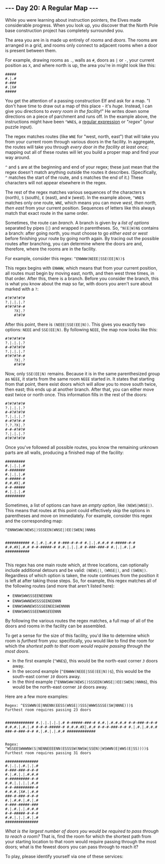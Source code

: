 <article class="day-desc"><h2>--- Day 20: A Regular Map ---</h2><p>While you were learning about instruction pointers, the Elves made considerable progress. When you look up, you discover that the North Pole base construction project has completely surrounded you.</p>
<p>The area you are in is made up entirely of <em>rooms</em> and <em>doors</em>. The rooms are arranged in a grid, and rooms only connect to adjacent rooms when a door is present between them.</p>
<p>For example, drawing rooms as <code>.</code>, walls as <code>#</code>, doors as <code>|</code> or <code>-</code>, your current position as <code>X</code>, and where north is up, the area you're in might look like this:</p>
<pre><code>#####
#.|.#
#-###
#.|X#
#####
</code></pre>
<p>You get the attention of a passing construction Elf and ask for a map. "I don't have time to draw out a map of this place - it's <em>huge</em>. Instead, I can give you directions to <em>every room in the facility</em>!" He writes down some directions on a piece of parchment and runs off. In the example above, the instructions might have been <code>^WNE$</code>, a <a href="https://en.wikipedia.org/wiki/Regular_expression">regular expression</a> or "<em>regex</em>" (your puzzle input).</p>
<p>The regex matches routes (like <code>WNE</code> for "west, north, east") that will take you from your current room through various doors in the facility. In aggregate, the routes will take you through <em>every door in the facility at least once</em>; mapping out all of these routes will let you build a proper map and find your way around.</p>
<p><code>^</code> and <code>$</code> are at the beginning and end of your regex; these just mean that the regex doesn't match anything outside the routes it describes. (Specifically, <code>^</code> matches the start of the route, and <code>$</code> matches the end of it.) These characters will not appear elsewhere in the regex.</p>
<p>The rest of the regex matches various sequences of the characters <code>N</code> (north), <code>S</code> (south), <code>E</code> (east), and <code>W</code> (west). In the example above, <code>^WNE$</code> matches only one route, <code>WNE</code>, which means you can move <em>west, then north, then east</em> from your current position. Sequences of letters like this always match that exact route in the same order.</p>
<p>Sometimes, the route can <em>branch</em>. A branch is given by a <em>list of options</em> separated by pipes (<code>|</code>) and wrapped in parentheses. So, <code>^N(E|W)N$</code> contains a branch: after going north, you must choose to go <em>either east or west</em> before finishing your route by going north again. By tracing out the possible routes after branching, you can determine where the doors are and, therefore, where the rooms are in the facility.</p>
<p>For example, consider this regex: <code>^ENWWW(NEEE|SSE(EE|N))$</code></p>
<p>This regex begins with <code>ENWWW</code>, which means that from your current position, all routes must begin by moving east, north, and then west three times, in that order. After this, there is a branch.  Before you consider the branch, this is what you know about the map so far, with doors you aren't sure about marked with a <code>?</code>:</p>
<pre><code>#?#?#?#?#
?.|.|.|.?
#?#?#?#-#
    ?X|.?
    #?#?#
</code></pre>
<p>After this point, there is <code>(NEEE|SSE(EE|N))</code>. This gives you exactly two options: <code>NEEE</code> and <code>SSE(EE|N)</code>. By following <code>NEEE</code>, the map now looks like this:</p>
<pre><code>#?#?#?#?#
?.|.|.|.?
#-#?#?#?#
?.|.|.|.?
#?#?#?#-#
    ?X|.?
    #?#?#
</code></pre>
<p>Now, only <code>SSE(EE|N)</code> remains. Because it is in the same parenthesized group as <code>NEEE</code>, it starts from the same room <code>NEEE</code> started in. It states that starting from that point, there exist doors which will allow you to move south twice, then east; this ends up at another branch. After that, you can either move east twice or north once. This information fills in the rest of the doors:</p>
<pre><code>#?#?#?#?#
?.|.|.|.?
#-#?#?#?#
?.|.|.|.?
#-#?#?#-#
?.?.?X|.?
#-#-#?#?#
?.|.|.|.?
#?#?#?#?#
</code></pre>
<p>Once you've followed all possible routes, you know the remaining unknown parts are all walls, producing a finished map of the facility:</p>
<pre><code>#########
#.|.|.|.#
#-#######
#.|.|.|.#
#-#####-#
#.#.#X|.#
#-#-#####
#.|.|.|.#
#########
</code></pre>
<p>Sometimes, a list of options can have an <em>empty option</em>, like <code>(NEWS|WNSE|)</code>. This means that routes at this point could effectively skip the options in parentheses and move on immediately.  For example, consider this regex and the corresponding map:</p>
<pre><code>^ENNWSWW(NEWS|)SSSEEN(WNSE|)EE(SWEN|)NNN$

###########
#.|.#.|.#.#
#-###-#-#-#
#.|.|.#.#.#
#-#####-#-#
#.#.#X|.#.#
#-#-#####-#
#.#.|.|.|.#
#-###-###-#
#.|.|.#.|.#
###########
</code></pre>
<p>This regex has one main route which, at three locations, can optionally include additional detours and be valid: <code>(NEWS|)</code>, <code>(WNSE|)</code>, and <code>(SWEN|)</code>. Regardless of which option is taken, the route continues from the position it is left at after taking those steps. So, for example, this regex matches all of the following routes (and more that aren't listed here):</p>
<ul>
<li><code>ENNWSWWSSSEENEENNN</code></li>
<li><code>ENNWSWW<em>NEWS</em>SSSEENEENNN</code></li>
<li><code>ENNWSWW<em>NEWS</em>SSSEENEE<em>SWEN</em>NNN</code></li>
<li><code>ENNWSWWSSSEEN<em>WNSE</em>EENNN</code></li>
</ul>
<p>By following the various routes the regex matches, a full map of all of the doors and rooms in the facility can be assembled.</p>
<p>To get a sense for the size of this facility, you'd like to determine which room is <em>furthest</em> from you: specifically, you would like to find the room for which the <em>shortest path to that room would require passing through the most doors</em>.</p>
<ul>
<li>In the first example (<code>^WNE$</code>), this would be the north-east corner <code><em>3</em></code> doors away.</li>
<li>In the second example (<code>^ENWWW(NEEE|SSE(EE|N))$</code>), this would be the south-east corner <code><em>10</em></code> doors away.</li>
<li>In the third example (<code>^ENNWSWW(NEWS|)SSSEEN(WNSE|)EE(SWEN|)NNN$</code>), this would be the north-east corner <code><em>18</em></code> doors away.</li>
</ul>
<p>Here are a few more examples:</p>
<pre><code>Regex: ^ESSWWN(E|NNENN(EESS(WNSE|)SSS|WWWSSSSE(SW|NNNE)))$
Furthest room requires passing 23 doors

#############
#.|.|.|.|.|.#
#-#####-###-#
#.#.|.#.#.#.#
#-#-###-#-#-#
#.#.#.|.#.|.#
#-#-#-#####-#
#.#.#.#X|.#.#
#-#-#-###-#-#
#.|.#.|.#.#.#
###-#-###-#-#
#.|.#.|.|.#.#
#############
</code></pre>
<pre><code>Regex: ^WSSEESWWWNW(S|NENNEEEENN(ESSSSW(NWSW|SSEN)|WSWWN(E|WWS(E|SS))))$
Furthest room requires passing 31 doors

###############
#.|.|.|.#.|.|.#
#-###-###-#-#-#
#.|.#.|.|.#.#.#
#-#########-#-#
#.#.|.|.|.|.#.#
#-#-#########-#
#.#.#.|X#.|.#.#
###-#-###-#-#-#
#.|.#.#.|.#.|.#
#-###-#####-###
#.|.#.|.|.#.#.#
#-#-#####-#-#-#
#.#.|.|.|.#.|.#
###############
</code></pre>
<p><em>What is the largest number of doors you would be required to pass through to reach a room?</em> That is, find the room for which the shortest path from your starting location to that room would require passing through the most doors; what is the fewest doors you can pass through to reach it?</p>
</article>
<p>To play, please identify yourself via one of these services:</p>
